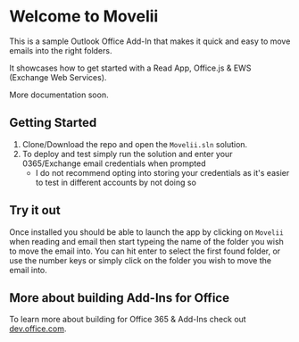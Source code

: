 # Welcome to Movelii

This is a sample Outlook Office Add-In that makes it quick and easy to move emails into the right folders.

It showcases how to get started with a Read App, Office.js & EWS (Exchange Web Services).

More documentation soon.

## Getting Started

1. Clone/Download the repo and open the `Movelii.sln` solution.
1. To deploy and test simply run the solution and enter your 0365/Exchange email credentials when prompted
    * I do not recommend opting into storing your credentials as it's easier to test in different accounts by not doing so

## Try it out

Once installed you should be able to launch the app by clicking on `Movelii` when reading and email then start typeing the name of the folder you wish to move the email into. You can hit enter to select the first found folder, or use the number keys or simply click on the folder you wish to move the email into.

## More about building Add-Ins for Office

To learn more about building for Office 365 & Add-Ins check out [dev.office.com](http://dev.office.com).
